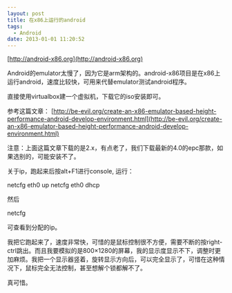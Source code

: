 ```yaml
---
layout: post
title: 在x86上运行的android
tags:
  - Android
date: 2013-01-01 11:20:52
---
```


[http://android-x86.org](http://android-x86.org)

Android的emulator太慢了，因为它是arm架构的。android-x86项目是在x86上运行android，速度比较快，可用来代替emulator测试android程序。

直接使用virtualbox建一个虚拟机，下载它的iso安装即可。

参考这篇文章： [http://be-evil.org/create-an-x86-emulator-based-height-performance-android-develop-environment.html](http://be-evil.org/create-an-x86-emulator-based-height-performance-android-develop-environment.html)

注意：上面这篇文章下载的是2.x，有点老了，我们下载最新的4.0的epc那款，如果选别的，可能安装不了。

关于ip，跑起来后按alt+F1进行console, 运行：

<div class="mycode">netcfg eth0 up     
netcfg eth0 dhcp      </div>

然后

<div class="mycode">

netcfg

</p></div>

可查看到分配的ip。

我把它跑起来了，速度非常快，可惜的是鼠标控制很不方便，需要不断的按right-ctrl跳出。而且我要模拟的是800&#215;1280的屏幕，我的显示度显示不下，调整时更加麻烦。我把一个显示器竖着，旋转显示方向后，可以完全显示了，可惜在这种情况下，鼠标完全无法控制，甚至想解个锁都解不了。

真可惜。